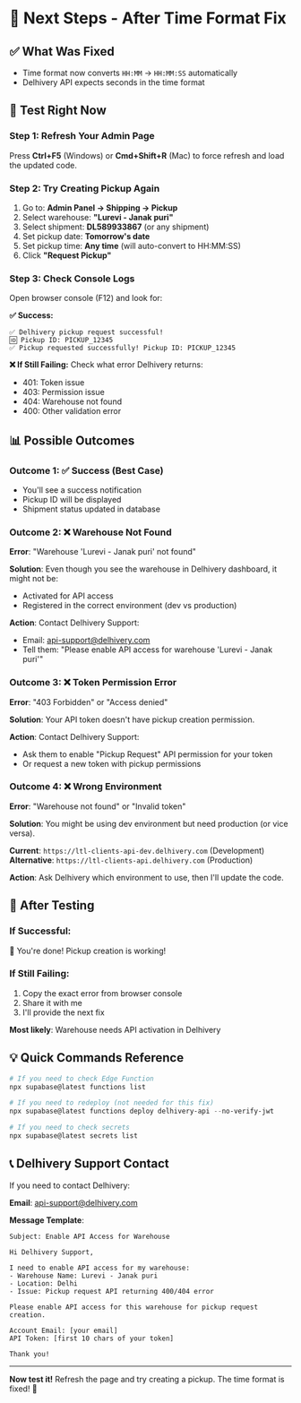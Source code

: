 # 🎯 Next Steps - After Time Format Fix

## ✅ What Was Fixed
- Time format now converts `HH:MM` → `HH:MM:SS` automatically
- Delhivery API expects seconds in the time format

## 🧪 Test Right Now

### Step 1: Refresh Your Admin Page
Press **Ctrl+F5** (Windows) or **Cmd+Shift+R** (Mac) to force refresh and load the updated code.

### Step 2: Try Creating Pickup Again
1. Go to: **Admin Panel → Shipping → Pickup**
2. Select warehouse: **"Lurevi - Janak puri"**
3. Select shipment: **DL589933867** (or any shipment)
4. Set pickup date: **Tomorrow's date**
5. Set pickup time: **Any time** (will auto-convert to HH:MM:SS)
6. Click **"Request Pickup"**

### Step 3: Check Console Logs
Open browser console (F12) and look for:

**✅ Success:**
```
✅ Delhivery pickup request successful!
🆔 Pickup ID: PICKUP_12345
✅ Pickup requested successfully! Pickup ID: PICKUP_12345
```

**❌ If Still Failing:**
Check what error Delhivery returns:
- 401: Token issue
- 403: Permission issue
- 404: Warehouse not found
- 400: Other validation error

## 📊 Possible Outcomes

### Outcome 1: ✅ Success (Best Case)
- You'll see a success notification
- Pickup ID will be displayed
- Shipment status updated in database

### Outcome 2: ❌ Warehouse Not Found
**Error**: "Warehouse 'Lurevi - Janak puri' not found"

**Solution**: 
Even though you see the warehouse in Delhivery dashboard, it might not be:
- Activated for API access
- Registered in the correct environment (dev vs production)

**Action**:
Contact Delhivery Support:
- Email: api-support@delhivery.com
- Tell them: "Please enable API access for warehouse 'Lurevi - Janak puri'"

### Outcome 3: ❌ Token Permission Error
**Error**: "403 Forbidden" or "Access denied"

**Solution**:
Your API token doesn't have pickup creation permission.

**Action**:
Contact Delhivery Support:
- Ask them to enable "Pickup Request" API permission for your token
- Or request a new token with pickup permissions

### Outcome 4: ❌ Wrong Environment
**Error**: "Warehouse not found" or "Invalid token"

**Solution**:
You might be using dev environment but need production (or vice versa).

**Current**: `https://ltl-clients-api-dev.delhivery.com` (Development)
**Alternative**: `https://ltl-clients-api.delhivery.com` (Production)

**Action**:
Ask Delhivery which environment to use, then I'll update the code.

## 🔄 After Testing

### If Successful:
🎉 You're done! Pickup creation is working!

### If Still Failing:
1. Copy the exact error from browser console
2. Share it with me
3. I'll provide the next fix

**Most likely**: Warehouse needs API activation in Delhivery

## 💡 Quick Commands Reference

```powershell
# If you need to check Edge Function
npx supabase@latest functions list

# If you need to redeploy (not needed for this fix)
npx supabase@latest functions deploy delhivery-api --no-verify-jwt

# If you need to check secrets
npx supabase@latest secrets list
```

## 📞 Delhivery Support Contact

If you need to contact Delhivery:

**Email**: api-support@delhivery.com

**Message Template**:
```
Subject: Enable API Access for Warehouse

Hi Delhivery Support,

I need to enable API access for my warehouse:
- Warehouse Name: Lurevi - Janak puri
- Location: Delhi
- Issue: Pickup request API returning 400/404 error

Please enable API access for this warehouse for pickup request creation.

Account Email: [your email]
API Token: [first 10 chars of your token]

Thank you!
```

---

**Now test it!** Refresh the page and try creating a pickup. The time format is fixed! 🚀

